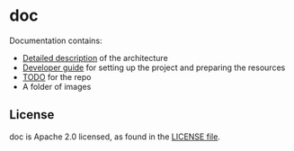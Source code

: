 # doc

Documentation contains:
- [Detailed description](architecture.md) of the architecture
- [Developer guide](developer_guide.md) for setting up the project and preparing the resources
- [TODO](TODO.md) for the repo
- A folder of images

## License

doc is Apache 2.0 licensed, as found in the [LICENSE file](../LICENSE).
